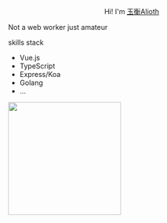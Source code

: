 <p align="center"> Hi! I'm <a href="https://github.com/akex4963">玉衡Alioth</a></h3>
<p>Not a web worker just amateur </p>

skills stack

+ Vue.js
+ TypeScript
+ Express/Koa
+ Golang
+ ...

 <img height="230" src="https://github-readme-streak-stats.herokuapp.com/?user=Alioth996&theme=radical"/>


